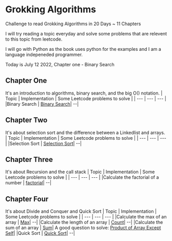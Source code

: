 # Grokking Algorithms
Challenge to read Grokking Algorithms in 20 Days ~ 11 Chapters 

I will try reading a topic everyday and solve some problems that are relevent to this topic from leetcode.

I will go with Python as the book uses python for the examples and I am a language indepeneded programmer.

Today is July 12 2022, Chapter one - Binary Search

## Chapter One
It's an introduction to algorithms, binary search, and the big O() notation.
| Topic | Implementation | Some Leetcode problems to solve | 
| ---         |     ---     |         --- |
|Binary Search | [Binary Search](https://github.com/mjad218/grokking-algorithms/blob/master/binary-search/BinarySearch.py)|  --|


## Chapter Two
It's about selection sort and the difference between a Linkedlist and arrays. 
| Topic | Implementation | Some Leetcode problems to solve | 
| ---         |     ---     |         --- |
|Selection Sort | [Selection Sort](https://github.com/mjad218/grokking-algorithms/tree/master/selection-sort)|  --|

## Chapter Three
It's about Recursion and the call stack
| Topic | Implementation | Some Leetcode problems to solve | 
| ---         |     ---     |         --- |
|Calculate the factorial of a number | [factorial](https://github.com/mjad218/grokking-algorithms/tree/master/recursion)|  --|

## Chapter Four
It's about Divide and Conquer and Quick Sort
| Topic | Implementation | Some Leetcode problems to solve | 
| ---         |     ---     |         --- |
|Calculate the max of an array | [Max](https://github.com/mjad218/grokking-algorithms/tree/master/divide-and-conquer)|  --|
|Calculate the length of an array | [Count](https://github.com/mjad218/grokking-algorithms/tree/master/divide-and-conquer)|  --|
|Calculate the sum of an array | [Sum](https://github.com/mjad218/grokking-algorithms/tree/master/divide-and-conquer)| A good question to solve: [Product of Array Except Self](https://leetcode.com/problems/product-of-array-except-self/)|
|Quick Sort | [Quick Sort](https://github.com/mjad218/grokking-algorithms/tree/master/quick-sort)|  --|

